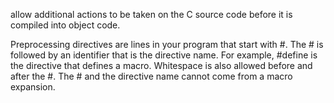  allow additional actions to be taken on the C source code before it is compiled into object code.



Preprocessing directives are lines in your program that start with #. The # is followed by an identifier that is the directive name. For example, #define is the directive that defines a macro. Whitespace is also allowed before and after the #. The # and the directive name cannot come from a macro expansion.
